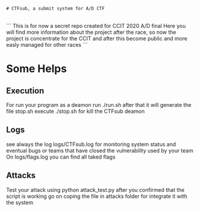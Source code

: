 ```
# CTFsub, a submit system for A/D CTF
```
<br>
```
This is for now a secret repo created for CCIT 2020 A/D final
Here you will find more information about the project 
after the race, so now the project is concentrate for the CCIT and after this become public
and more easly managed for other races
```
<br>


# Some Helps
## Execution
For run your program as a deamon run ./run.sh
after that it will generate the file stop.sh
execute ./stop.sh for kill the CTFsub deamon

## Logs
see always the log logs/CTFsub.log for monitoring
system status and eventual bugs or teams that have
closed the vulnerability used by your team
On logs/flags.log you can find all taked flags

## Attacks
Test your attack using python attack_test.py
after you confirmed that the script is working
go on coping the file in attacks folder
for integrate it with the system


